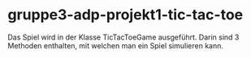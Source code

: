 # gruppe3-adp-projekt1-tic-tac-toe

Das Spiel wird in der Klasse TicTacToeGame ausgeführt.
Darin sind 3 Methoden enthalten, mit welchen man ein Spiel simulieren kann.

